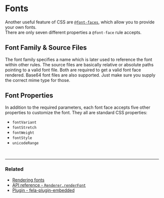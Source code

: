 # Fonts

Another useful feature of CSS are [`@font-faces`](https://developer.mozilla.org/de/docs/Web/CSS/@font-face), which allow you to provide your own fonts.<br>
There are only seven different properties a `@font-face` rule accepts.

## Font Family & Source Files
The font family specifies a name which is later used to reference the font within other rules. The source files are basically relative or absolute paths pointing to a valid font file. Both are required to get a valid font face rendered.
Base64 font files are also supported. Just make sure you supply the correct mime type for those.

## Font Properties
In addition to the required parameters, each font face accepts five other properties to customize the font. They all are standard CSS properties:

* `fontVariant`
* `fontStretch`
* `fontWeight`
* `fontStyle`
* `unicodeRange`

<br>

---

### Related
* [Rendering fonts](Renderer.md#renderfont)
* [API reference - `Renderer.renderFont` ](../api/fela/Renderer.md#renderfontfontfamily-files-properties)
* [Plugin - fela-plugin-embedded](https://github.com/rofrischmann/fela/tree/master/packages/fela-plugin-embedded)

